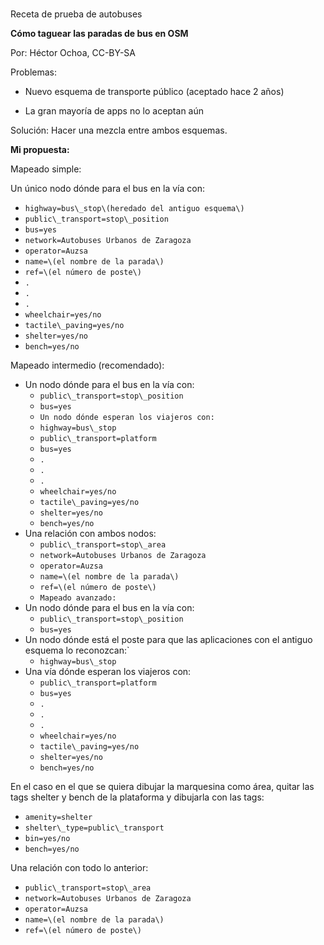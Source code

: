 #
Receta de prueba de autobuses

**Cómo taguear las paradas de bus en OSM**

Por: Héctor Ochoa, CC-BY-SA

Problemas:

* Nuevo esquema de transporte público \(aceptado hace 2 años\)

* La gran mayoría de apps no lo aceptan aún


Solución: Hacer una mezcla entre ambos esquemas.

**Mi propuesta:**

Mapeado simple:

Un único nodo dónde para el bus en la vía con:

* `highway=bus\_stop\(heredado del antiguo esquema\)`
* `public\_transport=stop\_position`
* `bus=yes`
* `network=Autobuses Urbanos de Zaragoza`
* `operator=Auzsa`
* `name=\(el nombre de la parada\)`
* `ref=\(el número de poste\)`
* `.`
* `.`
* `.`
* `wheelchair=yes/no`
* `tactile\_paving=yes/no`
* `shelter=yes/no`
* `bench=yes/no`

Mapeado intermedio (recomendado):

* Un nodo dónde para el bus en la vía con:
    * `public\_transport=stop\_position`
    * `bus=yes`
    * `Un nodo dónde esperan los viajeros con:`
    * `highway=bus\_stop`
    * `public\_transport=platform`
    * `bus=yes`
    * `.`
    * `.`
    * `.`
    * `wheelchair=yes/no`
    * `tactile\_paving=yes/no`
    * `shelter=yes/no`
    * `bench=yes/no`
* Una relación con ambos nodos:
  * `public\_transport=stop\_area`
  * `network=Autobuses Urbanos de Zaragoza`
  * `operator=Auzsa`
  * `name=\(el nombre de la parada\)`
  * `ref=\(el número de poste\)`
  * `Mapeado avanzado:`
* Un nodo dónde para el bus en la vía con:
  * `public\_transport=stop\_position`
  * `bus=yes`
* Un nodo dónde está el poste para que las aplicaciones con el antiguo esquema lo reconozcan:`
  * `highway=bus\_stop`
* Una vía dónde esperan los viajeros con:
  * `public\_transport=platform`
  * `bus=yes`
  * `.`
  * `.`
  * `.`
  * `wheelchair=yes/no`
  * `tactile\_paving=yes/no`
  * `shelter=yes/no`
  * `bench=yes/no`

En el caso en el que se quiera dibujar la marquesina como área, quitar las tags shelter y bench de la plataforma y dibujarla con las tags:
* `amenity=shelter`
* `shelter\_type=public\_transport`
* `bin=yes/no`
* `bench=yes/no`

Una relación con todo lo anterior:
* `public\_transport=stop\_area`
* `network=Autobuses Urbanos de Zaragoza`
* `operator=Auzsa`
* `name=\(el nombre de la parada\)`
* `ref=\(el número de poste\)`





